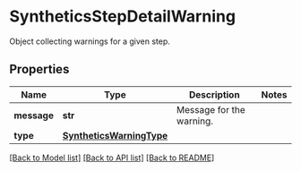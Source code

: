 # SyntheticsStepDetailWarning

Object collecting warnings for a given step.

## Properties

| Name        | Type                                                  | Description              | Notes |
| ----------- | ----------------------------------------------------- | ------------------------ | ----- |
| **message** | **str**                                               | Message for the warning. |
| **type**    | [**SyntheticsWarningType**](SyntheticsWarningType.md) |                          |

[[Back to Model list]](README.md#documentation-for-models) [[Back to API list]](README.md#documentation-for-api-endpoints) [[Back to README]](README.md)
